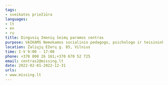 ```yaml
---
tags:
- sveikatos priežiūra
languages:
- lt
- en
- ru
title: Dingusių žmonių šeimų paramos centras
purpose: VAIKAMS Nemokamos socialinio pedagogo, psichologo ir teisininko konsultacijos. (telefonu, el. paštu, atvykus į Dingusių žmonių šeimos paramos centrą.) KONSULTACIJOS TEIKIAMOS: asmenims nukentėjusiems nuo smorto artimoje aplinkoje (patyrusiems fizinį, psichologinį, seksualinį, ekonominį ar kitokio pobūdžio smurtą) smurto liudytojams ir jų šeimoms. Registruotis telefonu arba el. paštu. 
location: Žaliųjų Ežerų g. 85, Vilnius
time: I-V 9:00 - 17:00
phone: +370 800 26 161;+370 670 52 725
email: centras2@missing.lt
date: 2022-02-01-2022-12-31
urls:
- www.missing.lt
---
```

